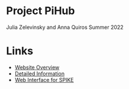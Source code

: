 # Project PiHub #
Julia Zelevinsky and Anna Quiros
Summer 2022

# Links #
* [Website Overview]([http://www.ceeoinnovations.org/projectpihub/](http://www.ceeoinnovations.org/projectpihub/))
* [Detailed Information](http://www.ceeoinnovations.org/projectpihub/)
* [Web Interface for SPIKE](http://www.ceeoinnovations.org/interface-for-spike/)

